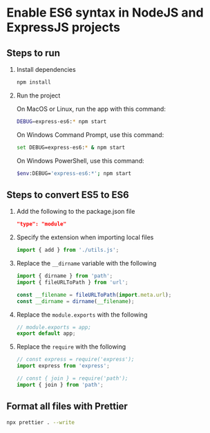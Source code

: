 # Enable ES6 syntax in NodeJS and ExpressJS projects

## Steps to run

1. Install dependencies

   ```bash
   npm install
   ```

2. Run the project

   On MacOS or Linux, run the app with this command:

   ```bash
   DEBUG=express-es6:* npm start
   ```

   On Windows Command Prompt, use this command:

   ```bash
   set DEBUG=express-es6:* & npm start
   ```

   On Windows PowerShell, use this command:

   ```bash
   $env:DEBUG='express-es6:*'; npm start
   ```

## Steps to convert ES5 to ES6

1. Add the following to the package.json file

   ```json
   "type": "module"
   ```

2. Specify the extension when importing local files

   ```javascript
   import { add } from './utils.js';
   ```

3. Replace the `__dirname` variable with the following

   ```javascript
   import { dirname } from 'path';
   import { fileURLToPath } from 'url';

   const __filename = fileURLToPath(import.meta.url);
   const __dirname = dirname(__filename);
   ```

4. Replace the `module.exports` with the following

   ```javascript
   // module.exports = app;
   export default app;
   ```

5. Replace the `require` with the following

   ```javascript
   // const express = require('express');
   import express from 'express';

   // const { join } = require('path');
   import { join } from 'path';
   ```

## Format all files with Prettier

```bash
npx prettier . --write
```
